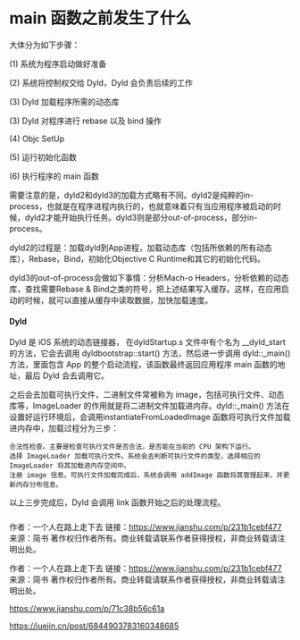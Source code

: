 # main 函数之前发生了什么

大体分为如下步骤：

(1) 系统为程序启动做好准备

(2) 系统将控制权交给 Dyld，Dyld 会负责后续的工作

(3) Dyld 加载程序所需的动态库

(3) Dyld 对程序进行 rebase 以及 bind 操作

(4) Objc SetUp

(5) 运行初始化函数

(6) 执行程序的 main 函数

需要注意的是，dyld2和dyld3的加载方式略有不同。dyld2是纯粹的in-process，也就是在程序进程内执行的，也就意味着只有当应用程序被启动的时候，dyld2才能开始执行任务。dyld3则是部分out-of-process，部分in-process。

dyld2的过程是：加载dyld到App进程，加载动态库（包括所依赖的所有动态库），Rebase，Bind，初始化Objective C Runtime和其它的初始化代码。

dyld3的out-of-process会做如下事情：分析Mach-o Headers，分析依赖的动态库，查找需要Rebase & Bind之类的符号，把上述结果写入缓存。这样，在应用启动的时候，就可以直接从缓存中读取数据，加快加载速度。



#### Dyld

Dyld 是 iOS 系统的动态链接器， 在dyldStartup.s 文件中有个名为 __dyld_start 的方法，它会去调用 dyldbootstrap::start() 方法，然后进一步调用 dyld::_main() 方法，里面包含 App 的整个启动流程，该函数最终返回应用程序 main 函数的地址，最后 Dyld 会去调用它。

之后会去加载可执行文件，二进制文件常被称为 image，包括可执行文件、动态库等，ImageLoader 的作用就是将二进制文件加载进内存。dyld::_main() 方法在设置好运行环境后，会调用instantiateFromLoadedImage 函数将可执行文件加载进内存中，加载过程分为三步：



```undefined
合法性检查。主要是检查可执行文件是否合法，是否能在当前的 CPU 架构下运行。
选择 ImageLoader 加载可执行文件。系统会去判断可执行文件的类型，选择相应的 ImageLoader 将其加载进内存空间中。
注册 image 信息。可执行文件加载完成后，系统会调用 addImage 函数将其管理起来，并更新内存分布信息。
```

以上三步完成后，Dyld 会调用 link 函数开始之后的处理流程。

##### 



作者：一个人在路上走下去
链接：https://www.jianshu.com/p/231b1cebf477
来源：简书
著作权归作者所有。商业转载请联系作者获得授权，非商业转载请注明出处。

作者：一个人在路上走下去
链接：https://www.jianshu.com/p/231b1cebf477
来源：简书
著作权归作者所有。商业转载请联系作者获得授权，非商业转载请注明出处。

https://www.jianshu.com/p/71c38b56c61a

https://juejin.cn/post/6844903783160348685